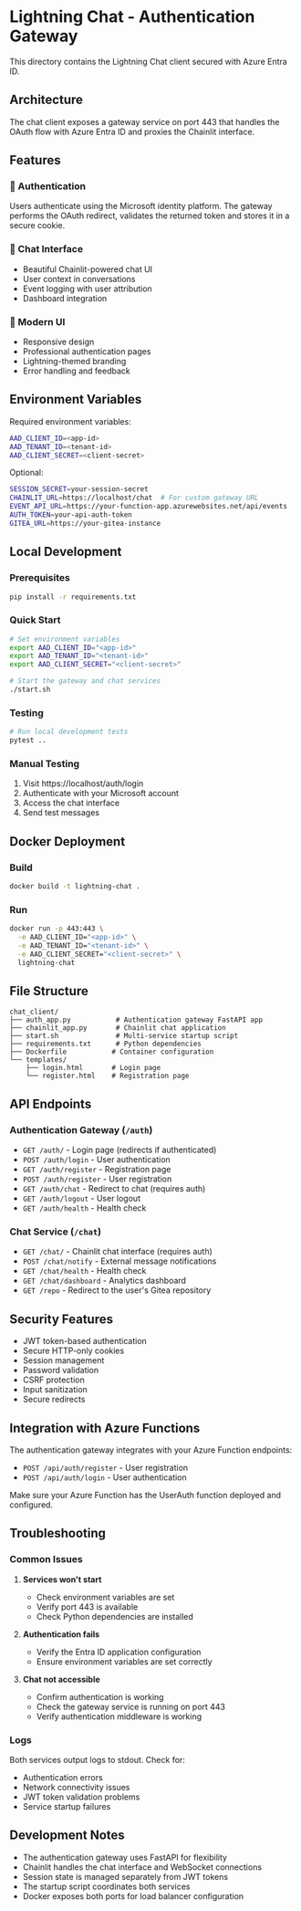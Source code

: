 # Lightning Chat - Authentication Gateway

This directory contains the Lightning Chat client secured with Azure Entra ID.

## Architecture

The chat client exposes a gateway service on port 443 that handles the OAuth
flow with Azure Entra ID and proxies the Chainlit interface.

## Features

### 🔐 Authentication
Users authenticate using the Microsoft identity platform. The gateway performs
the OAuth redirect, validates the returned token and stores it in a secure
cookie.

### 💬 Chat Interface
- Beautiful Chainlit-powered chat UI
- User context in conversations
- Event logging with user attribution
- Dashboard integration

### 🎨 Modern UI
- Responsive design
- Professional authentication pages
- Lightning-themed branding
- Error handling and feedback

## Environment Variables

Required environment variables:
```bash
AAD_CLIENT_ID=<app-id>
AAD_TENANT_ID=<tenant-id>
AAD_CLIENT_SECRET=<client-secret>
```

Optional:
```bash
SESSION_SECRET=your-session-secret
CHAINLIT_URL=https://localhost/chat  # For custom gateway URL
EVENT_API_URL=https://your-function-app.azurewebsites.net/api/events
AUTH_TOKEN=your-api-auth-token
GITEA_URL=https://your-gitea-instance
```

## Local Development

### Prerequisites
```bash
pip install -r requirements.txt
```

### Quick Start
```bash
# Set environment variables
export AAD_CLIENT_ID="<app-id>"
export AAD_TENANT_ID="<tenant-id>"
export AAD_CLIENT_SECRET="<client-secret>"

# Start the gateway and chat services
./start.sh
```

### Testing
```bash
# Run local development tests
pytest ..
```

### Manual Testing
1. Visit https://localhost/auth/login
2. Authenticate with your Microsoft account
3. Access the chat interface
4. Send test messages

## Docker Deployment

### Build
```bash
docker build -t lightning-chat .
```

### Run
```bash
docker run -p 443:443 \
  -e AAD_CLIENT_ID="<app-id>" \
  -e AAD_TENANT_ID="<tenant-id>" \
  -e AAD_CLIENT_SECRET="<client-secret>" \
  lightning-chat
```

## File Structure

```
chat_client/
├── auth_app.py           # Authentication gateway FastAPI app
├── chainlit_app.py       # Chainlit chat application
├── start.sh              # Multi-service startup script
├── requirements.txt      # Python dependencies
├── Dockerfile           # Container configuration
└── templates/
    ├── login.html       # Login page
    └── register.html    # Registration page
```

## API Endpoints

### Authentication Gateway (`/auth`)
- `GET /auth/` - Login page (redirects if authenticated)
- `POST /auth/login` - User authentication
- `GET /auth/register` - Registration page
- `POST /auth/register` - User registration
- `GET /auth/chat` - Redirect to chat (requires auth)
- `GET /auth/logout` - User logout
- `GET /auth/health` - Health check

### Chat Service (`/chat`)
- `GET /chat/` - Chainlit chat interface (requires auth)
- `POST /chat/notify` - External message notifications
- `GET /chat/health` - Health check
- `GET /chat/dashboard` - Analytics dashboard
- `GET /repo` - Redirect to the user's Gitea repository

## Security Features

- JWT token-based authentication
- Secure HTTP-only cookies
- Session management
- Password validation
- CSRF protection
- Input sanitization
- Secure redirects

## Integration with Azure Functions

The authentication gateway integrates with your Azure Function endpoints:

- `POST /api/auth/register` - User registration
- `POST /api/auth/login` - User authentication

Make sure your Azure Function has the UserAuth function deployed and configured.

## Troubleshooting

### Common Issues

1. **Services won't start**
   - Check environment variables are set
   - Verify port 443 is available
   - Check Python dependencies are installed

2. **Authentication fails**
   - Verify the Entra ID application configuration
   - Ensure environment variables are set correctly

3. **Chat not accessible**
   - Confirm authentication is working
   - Check the gateway service is running on port 443
   - Verify authentication middleware is working

### Logs
Both services output logs to stdout. Check for:
- Authentication errors
- Network connectivity issues
- JWT token validation problems
- Service startup failures

## Development Notes

- The authentication gateway uses FastAPI for flexibility
- Chainlit handles the chat interface and WebSocket connections
- Session state is managed separately from JWT tokens
- The startup script coordinates both services
- Docker exposes both ports for load balancer configuration
